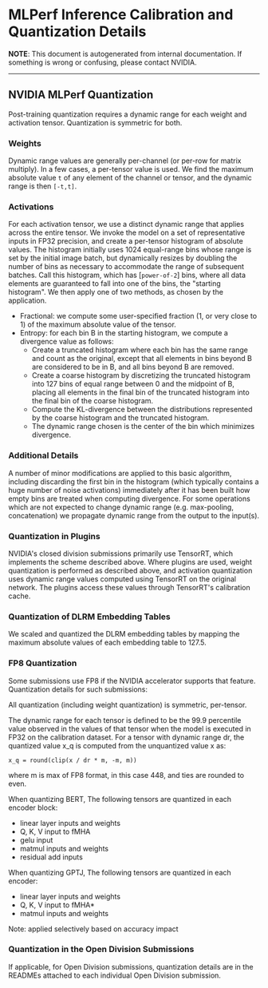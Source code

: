 # MLPerf Inference Calibration and Quantization Details
**NOTE**: This document is autogenerated from internal documentation. If something is wrong or confusing, please contact NVIDIA.

---

## NVIDIA MLPerf Quantization

Post-training quantization requires a dynamic range for each weight and activation tensor. Quantization is symmetric for both.

### Weights

Dynamic range values are generally per-channel (or per-row for matrix multiply). In a few cases, a per-tensor value is used. We find the maximum absolute value `t` of any element of the channel or tensor, and the dynamic range is then `[-t,t]`.

### Activations

For each activation tensor, we use a distinct dynamic range that applies across the entire tensor. We invoke the model on a set of representative inputs in FP32 precision, and create a per-tensor histogram of absolute values. The histogram initially uses 1024 equal-range bins whose range is set by the initial image batch, but dynamically resizes by doubling the number of bins as necessary to accommodate the range of subsequent batches. Call this histogram, which has [`power-of-2`] bins, where all data elements are guaranteed to fall into one of the bins, the "starting histogram". We then apply one of two methods, as chosen by the application.

- Fractional: we compute some user-specified fraction (1, or very close to 1) of the maximum absolute value of the tensor.
- Entropy: for each bin B in the starting histogram, we compute a divergence value as follows:
    - Create a truncated histogram where each bin has the same range and count as the original, except that all elements in bins beyond B are considered to be in B, and all bins beyond B are removed.
    - Create a coarse histogram by discretizing the truncated histogram into 127 bins of equal range between 0 and the midpoint of B, placing all elements in the final bin of the truncated histogram into the final bin of the coarse histogram.
    - Compute the KL-divergence between the distributions represented by the coarse histogram and the truncated histogram.
    - The dynamic range chosen is the center of the bin which minimizes divergence.

### Additional Details

A number of minor modifications are applied to this basic algorithm, including discarding the first bin in the histogram (which typically contains a huge number of noise activations) immediately after it has been built how empty bins are treated when computing divergence. For some operations which are not expected to change dynamic range (e.g. max-pooling, concatenation) we propagate dynamic range from the output to the input(s).

### Quantization in Plugins

NVIDIA's closed division submissions primarily use TensorRT, which implements the scheme described above. Where plugins are used, weight quantization is performed as described above, and activation quantization uses dynamic range values computed using TensorRT on the original network. The plugins access these values through TensorRT's calibration cache.

### Quantization of DLRM Embedding Tables

We scaled and quantized the DLRM embedding tables by mapping the maximum absolute values of each embedding table to 127.5.

### FP8 Quantization

Some submissions use FP8 if the NVIDIA accelerator supports that feature. Quantization details for such submissions:

All quantization (including weight quantization) is symmetric, per-tensor.

The dynamic range for each tensor is defined to be the 99.9 percentile value observed in the values of that tensor when the model is executed in FP32 on the calibration dataset. For a tensor with dynamic range dr, the quantized value x_q is computed from the unquantized value x as:

```
x_q = round(clip(x / dr * m, -m, m))
```
where m is max of FP8 format, in this case 448, and ties are rounded to even.

When quantizing BERT, The following tensors are quantized in each encoder block:

- linear layer inputs and weights
- Q, K, V input to fMHA
- gelu input
- matmul inputs and weights
- residual add inputs

When quantizing GPTJ, The following tensors are quantized in each encoder:

- linear layer inputs and weights
- Q, K, V input to fMHA*
- matmul inputs and weights

Note: applied selectively based on accuracy impact

### Quantization in the Open Division Submissions

If applicable, for Open Division submissions, quantization details are in the READMEs attached to each individual Open Division submission.


